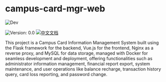 # campus-card-mgr-web
![Dev](https://img.shields.io/badge/Status-Under_Development-blue)

![Version: 0.0](https://img.shields.io/badge/Version-0.0-brightgreen?style=for-the-badge) [![中文文档](https://img.shields.io/badge/中文文档-brightgreen?style=for-the-badge)](README-zh.md)

This project is a Campus Card Information Management System built using the Flask framework for the backend, Vue.js for 
the frontend, Nginx as a reverse proxy, and MySQL for data storage, managed with Docker for seamless development and 
deployment, offering functionalities such as administrator information management, financial report export, 
system maintenance, and user operations like balance recharge, transaction history query, card loss reporting, 
and password change.

